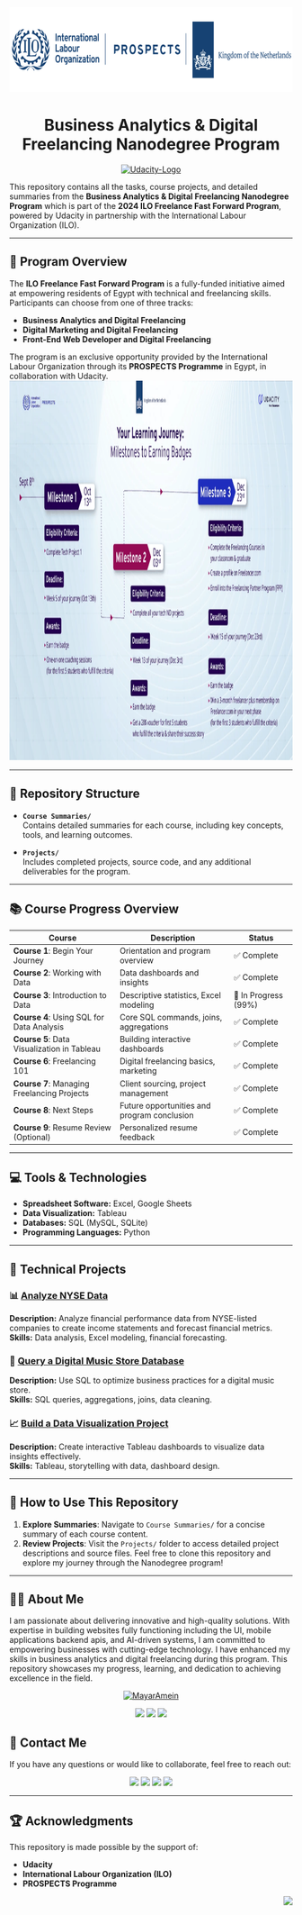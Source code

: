 <div align="center">
<a href="https://digital3fs.com/" target="_blank">
    <img src="assets/Freelance Fast Forward Program.png" alt="Udacity-Logo" width="550" height="150">
  </a>
  
<a name="readme-top"></a>

# Business Analytics & Digital Freelancing Nanodegree Program

  <a href="https://digital3fs.com/business-analytics/" target="_blank">
    <img src="https://getlogo.net/wp-content/uploads/2023/03/udacity-logo-vector-2023.png" alt="Udacity-Logo" width="250" height="150">
  </a>
 
</div>

This repository contains all the tasks, course projects, and detailed summaries from the **Business Analytics & Digital Freelancing Nanodegree Program** which is part of the **2024 ILO Freelance Fast Forward Program**, powered by Udacity in partnership with the International Labour Organization (ILO).

---

## 📜 Program Overview  

The **ILO Freelance Fast Forward Program** is a fully-funded initiative aimed at empowering residents of Egypt with technical and freelancing skills. Participants can choose from one of three tracks:  
- **Business Analytics and Digital Freelancing**  
- **Digital Marketing and Digital Freelancing**  
- **Front-End Web Developer and Digital Freelancing**  

The program is an exclusive opportunity provided by the International Labour Organization through its **PROSPECTS Programme** in Egypt, in collaboration with Udacity.
    <img src="assets/learning_journey_v3_1_large.png" alt="Journey" width="1280" height="674">

---

## 📂 Repository Structure
- **`Course Summaries/`**  
  Contains detailed summaries for each course, including key concepts, tools, and learning outcomes.
  
- **`Projects/`**  
  Includes completed projects, source code, and any additional deliverables for the program.


---

## 📚 Course Progress Overview
| **Course** | **Description** | **Status** |
|------------|------------------|------------|
| **Course 1**: Begin Your Journey | Orientation and program overview | ✅ Complete |
| **Course 2**: Working with Data | Data dashboards and insights | ✅ Complete |
| **Course 3**: Introduction to Data | Descriptive statistics, Excel modeling | 🔄 In Progress (99%) |
| **Course 4**: Using SQL for Data Analysis | Core SQL commands, joins, aggregations | ✅ Complete |
| **Course 5**: Data Visualization in Tableau | Building interactive dashboards | ✅ Complete |
| **Course 6**: Freelancing 101 | Digital freelancing basics, marketing | ✅ Complete |
| **Course 7**: Managing Freelancing Projects | Client sourcing, project management | ✅ Complete |
| **Course 8**: Next Steps | Future opportunities and program conclusion | ✅ Complete |
| **Course 9**: Resume Review (Optional) | Personalized resume feedback | ✅ Complete |

---

## 💻 Tools & Technologies
- **Spreadsheet Software:** Excel, Google Sheets  
- **Data Visualization:** Tableau  
- **Databases:** SQL (MySQL, SQLite)  
- **Programming Languages:** Python  

---

## 🌟 Technical Projects
### 📊 [Analyze NYSE Data](Projects/3_IntroductiontoData/)
**Description:** Analyze financial performance data from NYSE-listed companies to create income statements and forecast financial metrics.  
**Skills:** Data analysis, Excel modeling, financial forecasting.

### 🎵 [Query a Digital Music Store Database](Projects/4_UsingSQLforDataAnalysis/)
**Description:** Use SQL to optimize business practices for a digital music store.  
**Skills:** SQL queries, aggregations, joins, data cleaning.

### 📈 [Build a Data Visualization Project](Projects/5_DataVisualizationinTableau/)
**Description:** Create interactive Tableau dashboards to visualize data insights effectively.  
**Skills:** Tableau, storytelling with data, dashboard design.


---

## 🚀 How to Use This Repository
1. **Explore Summaries**: Navigate to `Course Summaries/` for a concise summary of each course content.
2. **Review Projects**: Visit the `Projects/` folder to access detailed project descriptions and source files.
Feel free to clone this repository and explore my journey through the Nanodegree program!

---

## 👩‍💻 About Me

I am passionate about delivering innovative and high-quality solutions. With expertise in building websites fully functioning including the UI, mobile applications backend apis, and AI-driven systems, I am committed to empowering businesses with cutting-edge technology. 
I have enhanced my skills in business analytics and digital freelancing during this program. This repository showcases my progress, learning, and dedication to achieving excellence in the field.  

<div align="center">
  <a href="http://mayaramein.com/"><img src="https://i.imgur.com/uXPPWUP.png" title="MayarAmein" width=150  /></a>
 
  ![](https://img.shields.io/badge/Software_Engineer-ffc53b?style=flat)  ![](https://img.shields.io/badge/Data_Scientist-ffc53b?style=flat)  ![](https://img.shields.io/badge/Generative_AI_Engineer-ffc53b?style=flat)


</div>



## 📧 Contact Me  

If you have any questions or would like to collaborate, feel free to reach out:  

<div align="center">

  [![](https://img.shields.io/badge/Microsoft_Outlook-ebdcff?style=for-the-badge&logo=microsoft-outlook&logoColor=white)](mailto:mayar.amein@outlook.com) 
 [![](https://img.shields.io/badge/website-ebdcff?style=for-the-badge&logo=About.me&logoColor=black)](http://mayaramein.com/)
[![](https://img.shields.io/badge/LinkedIn-ebdcff?style=for-the-badge&logo=linkedin&logoColor=black)](https://linkedin.com/in/mayaramein) 
 [![](https://img.shields.io/badge/Follow_me-ebdcff?style=for-the-badge&logo=microsoft-outlook&logoColor=white)](https://linktr.ee/mayaramein) 

</div>

---

## 🏆 Acknowledgments  

This repository is made possible by the support of:  
- **Udacity**  
- **International Labour Organization (ILO)**  
- **PROSPECTS Programme**  


<p align="right"><a href="#readme-top"><img src="https://uxwing.com/wp-content/themes/uxwing/download/arrow-direction/angle-circle-arrow-up-icon.svg"  width=40   /></a></p>